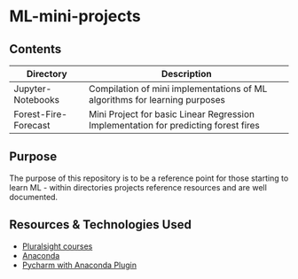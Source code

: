 # ML-mini-projects
## Contents
|Directory|Description |
|----|-----------|
|Jupyter-Notebooks|Compilation of mini implementations of ML algorithms for learning purposes|
|Forest-Fire-Forecast|Mini Project for basic Linear Regression Implementation for predicting forest fires|

## Purpose
The purpose of this repository is to be a reference point for those starting to learn ML - within directories projects reference resources and are well documented. 

## Resources & Technologies Used
* [Pluralsight courses](https://app.pluralsight.com)
* [Anaconda](https://www.anaconda.com)
* [Pycharm with Anaconda Plugin](https://www.jetbrains.com/pycharm/promo/anaconda)
